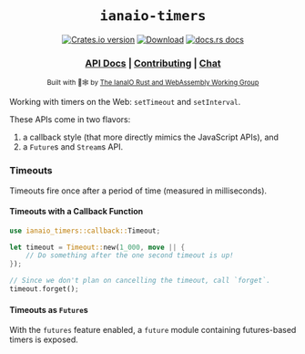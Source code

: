 <div align="center">

  <h1><code>ianaio-timers</code></h1>

  <p>
    <a href="https://crates.io/crates/ianaio-timers"><img src="https://img.shields.io/crates/v/ianaio-timers.svg?style=flat-square" alt="Crates.io version" /></a>
    <a href="https://crates.io/crates/ianaio-timers"><img src="https://img.shields.io/crates/d/ianaio-timers.svg?style=flat-square" alt="Download" /></a>
    <a href="https://docs.rs/ianaio-timers"><img src="https://img.shields.io/badge/docs-latest-blue.svg?style=flat-square" alt="docs.rs docs" /></a>
  </p>

  <h3>
    <a href="https://docs.iana.io/api/ianaio-timers">API Docs</a>
    <span> | </span>
    <a href="https://github.com/ianaio/documents-legal/blob/main/CONTRIBUTING.md">Contributing</a>
    <span> | </span>
    <a href="https://discordapp.com/channels/#/#">Chat</a>
  </h3>

  <sub>Built with 🦀🕸 by <a href="https://dev.iana.io/">The IanaIO Rust and WebAssembly Working Group</a></sub>
</div>


Working with timers on the Web: `setTimeout` and `setInterval`.

These APIs come in two flavors:

1. a callback style (that more directly mimics the JavaScript APIs), and
2. a `Future`s and `Stream`s API.

### Timeouts

Timeouts fire once after a period of time (measured in milliseconds).

#### Timeouts with a Callback Function

```rust
use ianaio_timers::callback::Timeout;

let timeout = Timeout::new(1_000, move || {
    // Do something after the one second timeout is up!
});

// Since we don't plan on cancelling the timeout, call `forget`.
timeout.forget();
```

#### Timeouts as `Future`s

With the `futures` feature enabled, a `future` module containing futures-based
timers is exposed.

